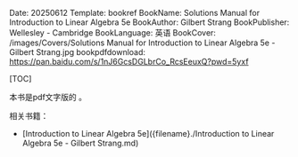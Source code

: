 Date: 20250612
Template: bookref
BookName: Solutions Manual for Introduction to Linear Algebra 5e
BookAuthor: Gilbert Strang
BookPublisher: Wellesley - Cambridge
BookLanguage: 英语
BookCover: /images/Covers/Solutions Manual for Introduction to Linear Algebra 5e - Gilbert Strang.jpg
bookpdfdownload: https://pan.baidu.com/s/1nJ6GcsDGLbrCo_RcsEeuxQ?pwd=5yxf


[TOC]

本书是pdf文字版的 。

相关书籍：

- [Introduction to Linear Algebra 5e]({filename}./Introduction to Linear Algebra 5e - Gilbert Strang.md)

